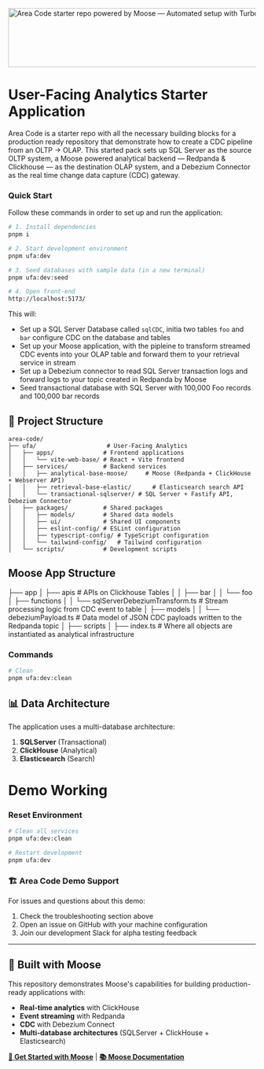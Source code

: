 <img width="1074" height="120" alt="Area Code starter repo powered by Moose — Automated setup with Turborepo" src="https://github.com/user-attachments/assets/a860328a-cb75-41a2-ade4-b9a0624918e0" />

# User-Facing Analytics Starter Application

Area Code is a starter repo with all the necessary building blocks for a production ready repository that demonstrate how to create a CDC pipeline from an OLTP -> OLAP. This started pack sets up SQL Server as the source OLTP system, a Moose powered analytical backend — Redpanda & Clickhouse — as the destination OLAP system, and a Debezium Connector as the real time change data capture (CDC) gateway.


### Quick Start

Follow these commands in order to set up and run the application:

```bash
# 1. Install dependencies
pnpm i

# 2. Start development environment
pnpm ufa:dev

# 3. Seed databases with sample data (in a new terminal)
pnpm ufa:dev:seed

# 4. Open front-end
http://localhost:5173/
```

This will:
- Set up a SQL Server Database called `sqlCDC`, initia two tables `foo` and `bar` configure CDC on the database and tables
- Set up your Moose application, with the pipleine to transform streamed CDC events into your OLAP table and forward them to your retrieval service in stream
- Set up a Debezium connector to read SQL Server transaction logs and forward logs to your topic created in Redpanda by Moose
- Seed transactional database with SQL Server with 100,000 Foo records and 100,000 bar records


## 📁 Project Structure

```
area-code/
├── ufa/                    # User-Facing Analytics
│   ├── apps/              # Frontend applications
│   │   └── vite-web-base/ # React + Vite frontend
│   ├── services/          # Backend services
│   │   ├── analytical-base-moose/     # Moose (Redpanda + ClickHouse + Webserver API)
│   │   ├── retrieval-base-elastic/      # Elasticsearch search API
│   │   └── transactional-sqlserver/ # SQL Server + Fastify API, Debezium Connector
│   ├── packages/          # Shared packages
│   │   ├── models/        # Shared data models
│   │   ├── ui/            # Shared UI components
│   │   ├── eslint-config/ # ESLint configuration
│   │   ├── typescript-config/ # TypeScript configuration
│   │   └── tailwind-config/   # Tailwind configuration
│   └── scripts/           # Development scripts
```

## Moose App Structure
├── app
│   ├── apis # APIs on Clickhouse Tables
│   │   ├── bar 
│   │   └── foo
│   ├── functions
│   │   └── sqlServerDebeziumTransform.ts # Stream processing logic from CDC event to table 
│   ├── models
│   │   └── debeziumPayload.ts # Data model of JSON CDC payloads written to the Redpanda topic
│   ├── scripts
│   ├── index.ts # Where all objects are instantiated as analytical infrastructure 

### Commands

```bash
# Clean
pnpm ufa:dev:clean
```

## 📊 Data Architecture

The application uses a multi-database architecture:

1. **SQLServer** (Transactional)
2. **ClickHouse** (Analytical)
3. **Elasticsearch** (Search)

# Demo Working


### Reset Environment

```bash
# Clean all services
pnpm ufa:dev:clean

# Restart development
pnpm ufa:dev
```

### 🏗️ **Area Code Demo Support**

For issues and questions about this demo:

1. Check the troubleshooting section above
2. Open an issue on GitHub with your machine configuration
3. Join our development Slack for alpha testing feedback

---

## 🦌 **Built with Moose**

This repository demonstrates Moose's capabilities for building production-ready applications with:

- **Real-time analytics** with ClickHouse
- **Event streaming** with Redpanda
- **CDC** with Debezium Connect
- **Multi-database architectures** (SQLServer + ClickHouse + Elasticsearch)

**[🚀 Get Started with Moose](https://github.com/514-labs/moose)** | **[📚 Moose Documentation](https://docs.fiveonefour.com/moose)**

